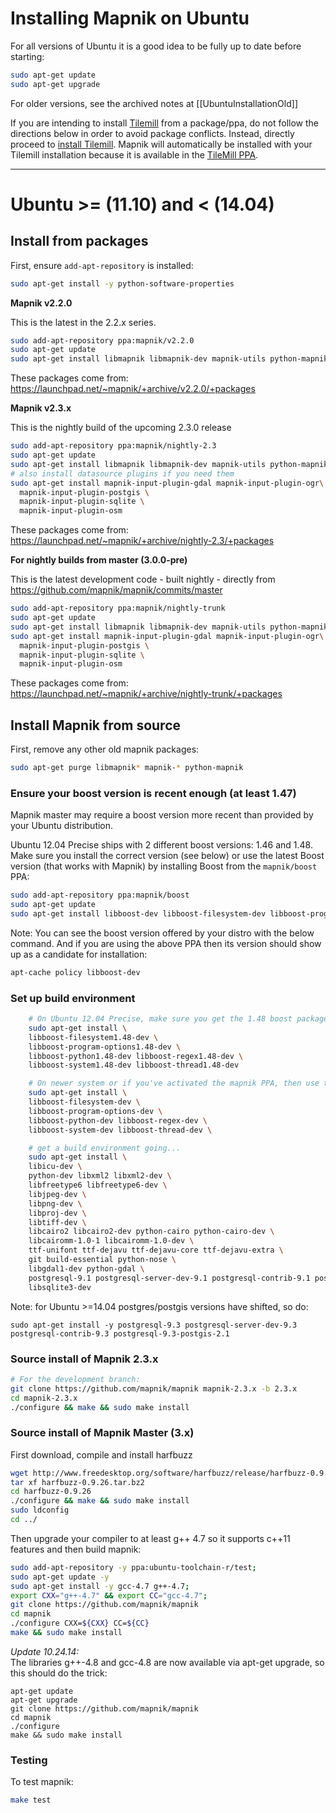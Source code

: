 # Installing Mapnik on Ubuntu

For all versions of Ubuntu it is a good idea to be fully up to date before starting:

```sh
sudo apt-get update
sudo apt-get upgrade
```

For older versions, see the archived notes at [[UbuntuInstallationOld]]

If you are intending to install [Tilemill](http://mapbox.com/tilemill/) from a package/ppa, do not follow the directions below in order to avoid package conflicts. Instead, directly proceed to [install Tilemill](http://mapbox.com/tilemill/docs/linux-install/). Mapnik will automatically be installed with your Tilemill installation because it is available in the [TileMill PPA](https://launchpad.net/~developmentseed/+archive/mapbox/). 

----

# Ubuntu >= (11.10) and < (14.04)

## Install from packages

First, ensure `add-apt-repository` is installed:

```sh
sudo apt-get install -y python-software-properties
```

**Mapnik v2.2.0**

This is the latest in the 2.2.x series.

```sh
sudo add-apt-repository ppa:mapnik/v2.2.0
sudo apt-get update
sudo apt-get install libmapnik libmapnik-dev mapnik-utils python-mapnik
```

These packages come from: https://launchpad.net/~mapnik/+archive/v2.2.0/+packages

**Mapnik v2.3.x**

This is the nightly build of the upcoming 2.3.0 release

```sh
sudo add-apt-repository ppa:mapnik/nightly-2.3
sudo apt-get update
sudo apt-get install libmapnik libmapnik-dev mapnik-utils python-mapnik
# also install datasource plugins if you need them
sudo apt-get install mapnik-input-plugin-gdal mapnik-input-plugin-ogr\
  mapnik-input-plugin-postgis \
  mapnik-input-plugin-sqlite \
  mapnik-input-plugin-osm
```

These packages come from: https://launchpad.net/~mapnik/+archive/nightly-2.3/+packages

**For nightly builds from master (3.0.0-pre)**

This is the latest development code - built nightly - directly from https://github.com/mapnik/mapnik/commits/master

```sh
sudo add-apt-repository ppa:mapnik/nightly-trunk
sudo apt-get update
sudo apt-get install libmapnik libmapnik-dev mapnik-utils python-mapnik
sudo apt-get install mapnik-input-plugin-gdal mapnik-input-plugin-ogr\
  mapnik-input-plugin-postgis \
  mapnik-input-plugin-sqlite \
  mapnik-input-plugin-osm
```

These packages come from: https://launchpad.net/~mapnik/+archive/nightly-trunk/+packages

## Install Mapnik from source

First, remove any other old mapnik packages:

```sh
sudo apt-get purge libmapnik* mapnik-* python-mapnik
```

### Ensure your boost version is recent enough (at least 1.47)

Mapnik master may require a boost version more recent than provided by your Ubuntu distribution. 

Ubuntu 12.04 Precise ships with 2 different boost versions: 1.46 and 1.48. Make sure you install the correct version (see below) or use the latest Boost version (that works with Mapnik) by installing Boost from the `mapnik/boost` PPA:

```sh
sudo add-apt-repository ppa:mapnik/boost
sudo apt-get update
sudo apt-get install libboost-dev libboost-filesystem-dev libboost-program-options-dev libboost-python-dev libboost-regex-dev libboost-system-dev libboost-thread-dev 
```
Note: You can see the boost version offered by your distro with the below command. And if you are using the above PPA then its version should show up as a candidate for installation:

```sh
apt-cache policy libboost-dev
```

### Set up build environment

```sh
    # On Ubuntu 12.04 Precise, make sure you get the 1.48 boost packages:
    sudo apt-get install \
    libboost-filesystem1.48-dev \
    libboost-program-options1.48-dev \
    libboost-python1.48-dev libboost-regex1.48-dev \
    libboost-system1.48-dev libboost-thread1.48-dev

    # On newer system or if you've activated the mapnik PPA, then use this:
    sudo apt-get install \
    libboost-filesystem-dev \
    libboost-program-options-dev \
    libboost-python-dev libboost-regex-dev \
    libboost-system-dev libboost-thread-dev \

    # get a build environment going...
    sudo apt-get install \
    libicu-dev \
    python-dev libxml2 libxml2-dev \
    libfreetype6 libfreetype6-dev \
    libjpeg-dev \
    libpng-dev \
    libproj-dev \
    libtiff-dev \
    libcairo2 libcairo2-dev python-cairo python-cairo-dev \
    libcairomm-1.0-1 libcairomm-1.0-dev \
    ttf-unifont ttf-dejavu ttf-dejavu-core ttf-dejavu-extra \
    git build-essential python-nose \
    libgdal1-dev python-gdal \
    postgresql-9.1 postgresql-server-dev-9.1 postgresql-contrib-9.1 postgresql-9.1-postgis \
    libsqlite3-dev
```

Note: for Ubuntu >=14.04 postgres/postgis versions have shifted, so do:

```
sudo apt-get install -y postgresql-9.3 postgresql-server-dev-9.3 postgresql-contrib-9.3 postgresql-9.3-postgis-2.1
```

### Source install of Mapnik 2.3.x

```sh
# For the development branch:
git clone https://github.com/mapnik/mapnik mapnik-2.3.x -b 2.3.x
cd mapnik-2.3.x
./configure && make && sudo make install
```

### Source install of Mapnik Master (3.x)

First download, compile and install harfbuzz
```sh
wget http://www.freedesktop.org/software/harfbuzz/release/harfbuzz-0.9.26.tar.bz2
tar xf harfbuzz-0.9.26.tar.bz2
cd harfbuzz-0.9.26
./configure && make && sudo make install
sudo ldconfig
cd ../
```

Then upgrade your compiler to at least g++ 4.7 so it supports c++11 features and then build mapnik:

```sh
sudo add-apt-repository -y ppa:ubuntu-toolchain-r/test;
sudo apt-get update -y
sudo apt-get install -y gcc-4.7 g++-4.7;
export CXX="g++-4.7" && export CC="gcc-4.7";
git clone https://github.com/mapnik/mapnik
cd mapnik
./configure CXX=${CXX} CC=${CC}
make && sudo make install
```

_Update 10.24.14:_<br>
The libraries g++-4.8 and gcc-4.8 are now available via apt-get upgrade, so this should do the trick:
```
apt-get update
apt-get upgrade
git clone https://github.com/mapnik/mapnik
cd mapnik
./configure
make && sudo make install
```




### Testing

To test mapnik:

```sh
make test
```